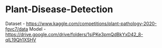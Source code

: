 # Plant-Disease-Detection

Dataset - https://www.kaggle.com/competitions/plant-pathology-2020-fgvc7/data
Model - https://drive.google.com/drive/folders/1siPKe3pmQdBkYxD42_8-qlL19Qh1XSHV
